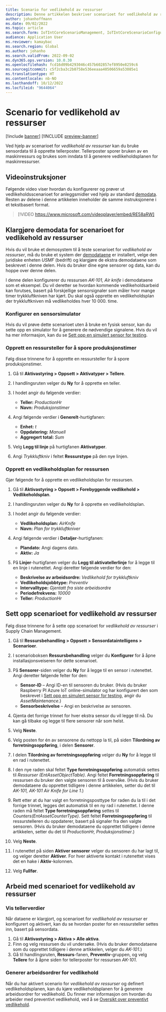 ```yaml
---
title: Scenario for vedlikehold av ressurser
description: Denne artikkelen beskriver scenarioet for vedlikehold av ressurser, som lar deg bruke sensordata for å opprette tellerposter som sporer bruken av en maskinressurs.
author: johanhoffmann
ms.date: 09/02/2022
ms.topic: article
ms.search.form: IoTIntCoreScenarioManagement, IoTIntCoreScenarioConfigurationWizardV2, EntAssetCounter
audience: Application User
ms.reviewer: kamaybac
ms.search.region: Global
ms.author: johanho
ms.search.validFrom: 2022-09-02
ms.dyn365.ops.version: 10.0.30
ms.openlocfilehash: fcd16d09b4293046c457b602857ef8950e8259c6
ms.sourcegitcommit: c5f2cba3c2b0758e536eeaaa40506659a53085e1
ms.translationtype: HT
ms.contentlocale: nb-NO
ms.lasthandoff: 10/12/2022
ms.locfileid: "9644064"
---
```

# <a name="the-asset-maintenance-scenario"></a>Scenario for vedlikehold av ressurser

[!include [banner](../includes/banner.md)]
[!INCLUDE [preview-banner](../includes/preview-banner.md)]

Ved hjelp av scenarioet for *vedlikehold av ressurser* kan du bruke sensordata til å opprette tellerposter. Tellerposter sporer bruken av en maskinressurs og brukes som inndata til å generere vedlikeholdsplanen for maskinressurser.

## <a name="video-instructions"></a>Videoinstruksjoner

Følgende video viser hvordan du konfigurerer og prøver ut vedlikeholdsscenarioet for anleggsmidler ved hjelp av standard [demodata](../../fin-ops-core/fin-ops/get-started/demo-data.md). Resten av delene i denne artikkelen inneholder de samme instruksjonene i et tekstbasert format.

> [!VIDEO https://www.microsoft.com/videoplayer/embed/RE58aRW]

## <a name="prepare-demo-data-for-the-asset-maintenance-scenario"></a>Klargjøre demodata for scenarioet for vedlikehold av ressurser

Hvis du vil bruke et demosystem til å teste scenarioet for *vedlikehold av ressurser*, må du bruke et system der [demodataene](../../fin-ops-core/fin-ops/get-started/demo-data.md) er installert, velge den juridiske enheten *USMF* (bedrift) og klargjøre de ekstra demodataene som beskrevet i denne delen. Hvis du bruker dine egne sensorer og data, kan du hoppe over denne delen.

I denne delen konfigurerer du ressursen *AK-101, Air knife* i demodataene som et eksempel. Du vil deretter se hvordan kommende vedlikeholdsarbeid kan forutses, basert på forskjellige sensorsignaler som måler hvor mange timer trykkluftkniven har kjørt. Du skal også opprette en vedlikeholdsplan der trykkluftkniven må vedlikeholdes hver 10 000. time.

### <a name="set-up-a-sensor-simulator"></a>Konfigurer en sensorsimulator

Hvis du vil prøve dette scenarioet uten å bruke en fysisk sensor, kan du sette opp en simulator for å generere de nødvendige signalene. Hvis du vil ha mer informasjon, kan du se [Sett opp en simulert sensor for testing](sdi-set-up-simulated-sensor.md).

### <a name="create-an-asset-counter-to-track-production-hours"></a>Opprett en ressursteller for å spore produksjonstimer

Følg disse trinnene for å opprette en ressursteller for å spore produksjonstimer.

1. Gå til **Aktivastyring \> Oppsett \> Aktivatyper \> Tellere**.
1. I handlingsruten velger du **Ny** for å opprette en teller.
1. I hodet angir du følgende verdier:

    - **Teller:** *ProductionHr*
    - **Navn:** *Produksjonstimer*

1. Angi følgende verdier i **Generelt**-hurtigfanen:

    - **Enhet:** *t*
    - **Oppdatering:** *Manuell*
    - **Aggregert total:** *Sum*

1. Velg **Legg til linje** på hurtigfanen **Aktivatyper**.
1. Angi *Trykkluftkniv* i feltet **Ressurstype** på den nye linjen.

### <a name="create-a-maintenance-plan-for-the-asset"></a>Opprett en vedlikeholdsplan for ressursen

Gjør følgende for å opprette en vedlikeholdsplan for ressursen.

1. Gå til **Aktivastyring \> Oppsett \> Forebyggende vedlikehold \> Vedlikeholdsplan**.
1. I handlingsruten velger du **Ny** for å opprette en vedlikeholdsplan.
1. I hodet angir du følgende verdier:

    - **Vedlikeholdsplan:** *AirKnife*
    - **Navn:** *Plan for trykkluftkniver*

1. Angi følgende verdier i **Detaljer**-hurtigfanen:

    - **Plandato:** Angi dagens dato.
    - **Aktiv:** *Ja*

1. På **Linjer**-hurtigfanen velger du **Legg til aktivatellerlinje** for å legge til en linje i rutenettet. Angi deretter følgende verdier for den:

    - **Beskrivelse av arbeidsordre:** *Vedlikehold for trykkluftkniv*
    - **Vedlikeholdsjobbtype:** *Preventiv*
    - **Intervalltype:** *Gjentatt fra siste arbeidsordre*
    - **Periodefrekvens:** *10000*
    - **Teller:** *ProductionHr*

## <a name="set-up-the-asset-maintenance-scenario"></a>Sett opp scenarioet for vedlikehold av ressurser

Følg disse trinnene for å sette opp scenarioet for *vedlikehold av ressurser* i Supply Chain Management.

1. Gå til **Ressursbehandling \> Oppsett \> Sensordataintelligens \> Scenarioer**.
1. I scenarioboksen **Ressursbehandling** velger du **Konfigurer** for å åpne installasjonsveiseren for dette scenarioet.
1. På **Sensorer**-siden velger du **Ny** for å legge til en sensor i rutenettet. Angi deretter følgende felter for den:

    - **Sensor-ID** – Angi ID-en til sensoren du bruker. (Hvis du bruker Raspberry PI Azure IoT online-simulator og har konfigurert den som beskrevet i [Sett opp en simulert sensor for testing](sdi-set-up-simulated-sensor.md), angir du *AssetMaintenance*.)
    - **Sensorbeskrivelse** – Angi en beskrivelse av sensoren.

1. Gjenta det forrige trinnet for hver ekstra sensor du vil legge til nå. Du kan gå tilbake og legge til flere sensorer når som helst.
1. Velg **Neste**.
1. Velg posten for én av sensorene du nettopp la til, på siden **Tilordning av forretningsoppføring**, i delen **Sensorer**.
1. I delen **Tilordning av forretningsoppføring** velger du **Ny** for å legge til en rad i rutenettet.
1. I den nye raden skal feltet **Type forretningsoppføring** automatisk settes til *Ressurser (EntAssetObjectTable)*. Angi feltet **Forretningsoppføring** til ressursen du bruker den valgte sensoren til å overvåke. (Hvis du bruker demodataene du opprettet tidligere i denne artikkelen, setter du det til *AK-101, AK-101 Air Knife for Line 1*.)
1. Rett etter at du har valgt en forretningsposttype for raden du la til i det forrige trinnet, legges det automatisk til en ny rad i rutenettet. I denne raden må feltet **Type forretningsoppføring** settes til *Counters(EntAssetCounterType)*. Sett feltet **Forretningsoppføring** til ressurstelleren du oppdaterer, basert på signaler fra den valgte sensoren. (Hvis du bruker demodataene du opprettet tidligere i denne artikkelen, setter du det til *ProductionHr, Produksjonstimer*.)
1. Velg **Neste**.
1. I rutenettet på siden **Aktiver sensorer** velger du sensoren du har lagt til, og velger deretter **Aktiver**. For hver aktiverte kontakt i rutenettet vises det en hake i **Aktiv**-kolonnen.
1. Velg **Fullfør**.

## <a name="work-with-the-asset-maintenance-scenario"></a>Arbeid med scenarioet for vedlikehold av ressurser

### <a name="view-counter-values"></a>Vis tellerverdier

Når dataene er klargjort, og scenarioet for *vedlikehold av ressurser* er konfigurert og aktivert, kan du se hvordan poster for en ressursteller settes inn, basert på sensordata.

1. Gå til **Aktivastyring \> Aktiva \> Alle aktiva**.
1. Finn og velg ressursen du vil undersøke. (Hvis du bruker demodataene som du opprettet tidligere i denne artikkelen, velger du *AK-101*.)
1. Gå til handlingsruten, **Ressurs**-fanen, **Preventiv**-gruppen, og velg **Tellere** for å åpne siden for tellerposter for ressursen *AK-101*.

### <a name="generate-maintenance-work-orders"></a>Generer arbeidsordrer for vedlikehold

Når du har aktivert scenario for *vedlikehold av ressurser* og definert vedlikeholdsplanen, kan du kjøre vedlikeholdsplanen for å generere arbeidsordrer for vedlikehold. Du finner mer informasjon om hvordan du arbeider med preventivt vedlikehold, ved å se [Oversikt over preventivt vedlikehold](../asset-management/preventive-and-reactive-maintenance/preventive-maintenance-overview.md).
